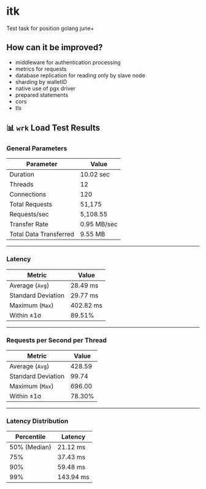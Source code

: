 # itk

Test task for position golang june+

## How can it be improved?

- middleware for authentication processing
- metrics for requests
- database replication for reading only by slave node
- sharding by walletID
- native use of pgx driver
- prepared statements
- cors
- tls

## 📊 `wrk` Load Test Results

### General Parameters

| Parameter             | Value               |
|------------------------|---------------------|
| Duration              | 10.02 sec           |
| Threads               | 12                  |
| Connections           | 120                 |
| Total Requests        | 51,175              |
| Requests/sec          | 5,108.55            |
| Transfer Rate         | 0.95 MB/sec         |
| Total Data Transferred| 9.55 MB             |

---

### Latency

| Metric                 | Value       |
|------------------------|-------------|
| Average (`Avg`)        | 28.49 ms    |
| Standard Deviation     | 29.77 ms    |
| Maximum (`Max`)        | 402.82 ms   |
| Within ±1σ             | 89.51%      |

---

### Requests per Second per Thread

| Metric                 | Value       |
|------------------------|-------------|
| Average (`Avg`)        | 428.59      |
| Standard Deviation     | 99.74       |
| Maximum (`Max`)        | 696.00      |
| Within ±1σ             | 78.30%      |

---

### Latency Distribution

| Percentile | Latency     |
|------------|-------------|
| 50% (Median) | 21.12 ms   |
| 75%          | 37.43 ms   |
| 90%          | 59.48 ms   |
| 99%          | 143.94 ms  |
